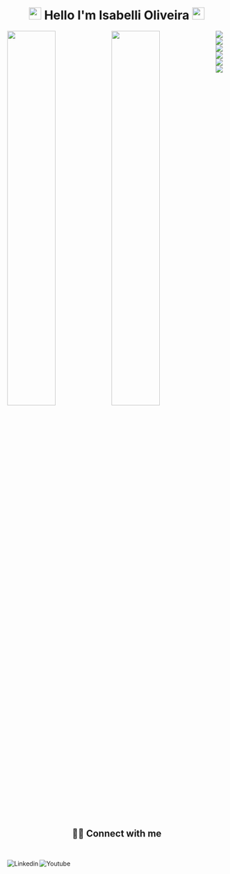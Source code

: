 <h1 align="center">
<img src="https://media.giphy.com/media/hvRJCLFzcasrR4ia7z/giphy.gif" width="28">
Hello I'm Isabelli Oliveira  <img src="https://media.giphy.com/media/hvRJCLFzcasrR4ia7z/giphy.gif" width="28">
</h1>
</h1>

<!--
**IsabelliOliveira/IsabelliOliveira** is a ✨ _special_ ✨ repository because its `README.md` (this file) appears on your GitHub profile.

Here are some ideas to get you started:

- 🔭 I’m currently working on ...
- 🌱 I’m currently learning ...
- 👯 I’m looking to collaborate on ...
- 🤔 I’m looking for help with ...
- 💬 Ask me about ...
- 📫 How to reach me: ...
- 😄 Pronouns: ...
- ⚡ Fun fact: ...
-->



<img align="left"  width="47%"  src="https://github-readme-stats.vercel.app/api?username=IsabelliOliveira&show_icons=true&theme=radical" />

<img align="left" width="47%" src="https://github-readme-stats.vercel.app/api/top-langs/?username=IsabelliOliveira&layout=compact" />

<img align="left" src="https://img.shields.io/badge/html5-%23E34F26.svg?style=for-the-badge&logo=html5&logoColor=white" />

<img align="left" src="https://img.shields.io/badge/css3-%231572B6.svg?style=for-the-badge&logo=css3&logoColor=white"/>

<img align="left" src="https://img.shields.io/badge/figma-%23F24E1E.svg?style=for-the-badge&logo=figma&logoColor=white"/>

<img align="left" src="https://img.shields.io/badge/bootstrap-%23563D7C.svg?style=for-the-badge&logo=bootstrap&logoColor=white" />

<img align="left" src="https://img.shields.io/badge/react-%2320232a.svg?style=for-the-badge&logo=react&logoColor=%2361DAFB"/>

<img src="https://img.shields.io/badge/javascript-%23323330.svg?style=for-the-badge&logo=javascript&logoColor=%23F7DF1E"/>


## <br /> <h2 align="center">🙋‍♂️ Connect with me </h2>



<!-- Badges template - https://github.com/Ileriayo/markdown-badges#social-->

<br />



  <a  href="https://www.linkedin.com/in/isabelli-oliveira-/"><img align="left" alt="Linkedin" title="Youtube" src="https://img.shields.io/badge/linkedin-%230077B5.svg?style=for-the-badge&logo=linkedin&logoColor=white"/></a>
 <a  href="https://www.instagram.com/isabellioliveira29/"><img align="left" alt="Youtube" title="Instagram" src="https://img.shields.io/badge/instagram-%23E4405F.svg?style=for-the-badge&logo=Instagram&logoColor=white"/></a>


